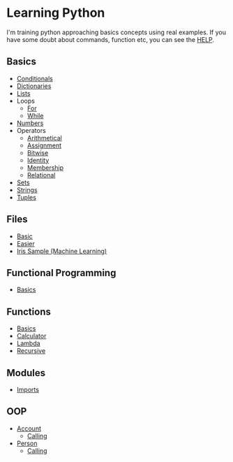# Learning Python

I'm training python approaching basics concepts using real examples. If you have some doubt about commands, function etc, you can see the [HELP](help.py).

## Basics
* [Conditionals](basics/conditionals/main.py)
* [Dictionaries](basics/dictionaries/main.py)
* [Lists](basics/lists/main.py)
* Loops
    * [For](basics/loops/for.py)
    * [While](basics/loops/while.py)
* [Numbers](basics/numbers/main.py)
* Operators
    * [Arithmetical](basics/operators/arithmetical.py)
    * [Assignment](basics/operators/assignment.py)
    * [Bitwise](basics/operators/bitwise.py)
    * [Identity](basics/operators/identity.py)
    * [Membership](basics/operators/membership.py)
    * [Relational](basics/operators/relational.py)
* [Sets](basics/sets/main.py)
* [Strings](basics/strings/main.py)
* [Tuples](basics/tuples/main.py)

## Files
* [Basic](files/basic.py)
* [Easier](files/easier.py)
* [Iris Sample (Machine Learning)](files/iris-sample.py)

## Functional Programming
* [Basics](functional_programming/basics.py)

## Functions
* [Basics](functions/basics.py)
* [Calculator](functions/calculator.py)
* [Lambda](functions/lambda.py)
* [Recursive](functions/recursive.py)


## Modules
* [Imports](modules/main.py)

## OOP
* [Account](oop/account/account.py)
    * [Calling](oop/account/index.py)
* [Person](oop/person/person.py)
    * [Calling](oop/person/index.py)